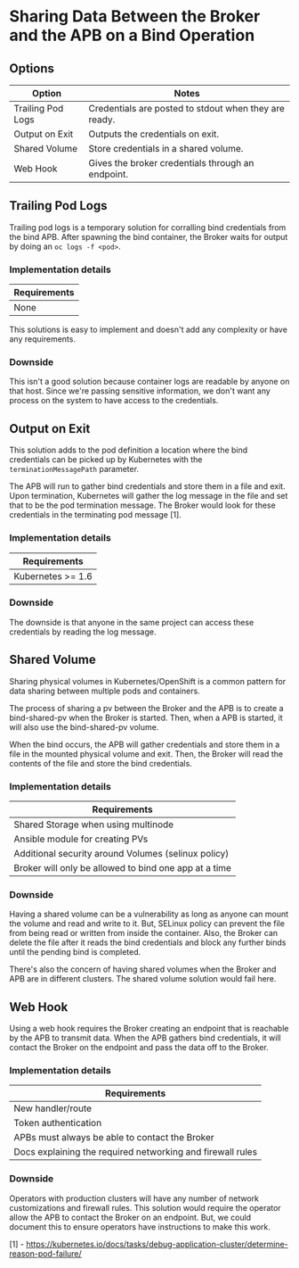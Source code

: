 # Sharing Data Between the Broker and the APB on a Bind Operation

## Options
| Option            | Notes     |
| ----------------- | --------- |
| Trailing Pod Logs | Credentials are posted to stdout when they are ready. |
| Output on Exit    | Outputs the credentials on exit. |
| Shared Volume     | Store credentials in a shared volume. |
| Web Hook          | Gives the broker credentials through an endpoint. |

## Trailing Pod Logs
Trailing pod logs is a temporary solution for corralling bind credentials from
the bind APB. After spawning the bind container, the Broker waits for output
by doing an `oc logs -f <pod>`.

### Implementation details
| Requirements |
| ------------ |
| None         |

This solutions is easy to implement and doesn't add any complexity or have any
requirements.

### Downside
This isn't a good solution because container logs are readable by anyone
on that host. Since we're passing sensitive information, we don't want any
process on the system to have access to the credentials.

## Output on Exit
This solution adds to the pod definition a location where the bind credentials
can be picked up by Kubernetes with the `terminationMessagePath` parameter.

The APB will run to gather bind credentials and store them in a file and exit.
Upon termination, Kubernetes will gather the log message in the file and set
that to be the pod termination message.  The Broker would look for these
credentials in the terminating pod message [1].

### Implementation details
| Requirements |
| ------------ |
| Kubernetes >= 1.6 |

### Downside
The downside is that anyone in the same project can access these credentials by
reading the log message.

## Shared Volume
Sharing physical volumes in Kubernetes/OpenShift is a common pattern for data
sharing between multiple pods and containers.

The process of sharing a pv between the Broker and the APB is to create a
bind-shared-pv when the Broker is started. Then, when a APB is started, it will
also use the bind-shared-pv volume.

When the bind occurs, the APB will gather credentials and store them in a file
in the mounted physical volume and exit. Then, the Broker will read the contents
of the file and store the bind credentials.

### Implementation details
| Requirements |
| ------------ |
| Shared Storage when using multinode   |
| Ansible module for creating PVs |
| Additional security around Volumes (selinux policy) |
| Broker will only be allowed to bind one app at a time |

### Downside
Having a shared volume can be a vulnerability as long as anyone can mount the
volume and read and write to it.  But, SELinux policy can prevent the file
from being read or written from inside the container.  Also, the Broker can
delete the file after it reads the bind credentials and block any further binds
until the pending bind is completed.

There's also the concern of having shared volumes when the Broker and APB are in
different clusters. The shared volume solution would fail here.

## Web Hook
Using a web hook requires the Broker creating an endpoint that is reachable by
the APB to transmit data. When the APB gathers bind credentials, it will contact
the Broker on the endpoint and pass the data off to the Broker.

### Implementation details
| Requirements |
| ------------ |
| New handler/route |
| Token authentication |
| APBs must always be able to contact the Broker |
| Docs explaining the required networking and firewall rules |

### Downside
Operators with production clusters will have any number of network customizations
and firewall rules.  This solution would require the operator allow the APB to
contact the Broker on an endpoint. But, we could document this to ensure
operators have instructions to make this work.

[1] - https://kubernetes.io/docs/tasks/debug-application-cluster/determine-reason-pod-failure/